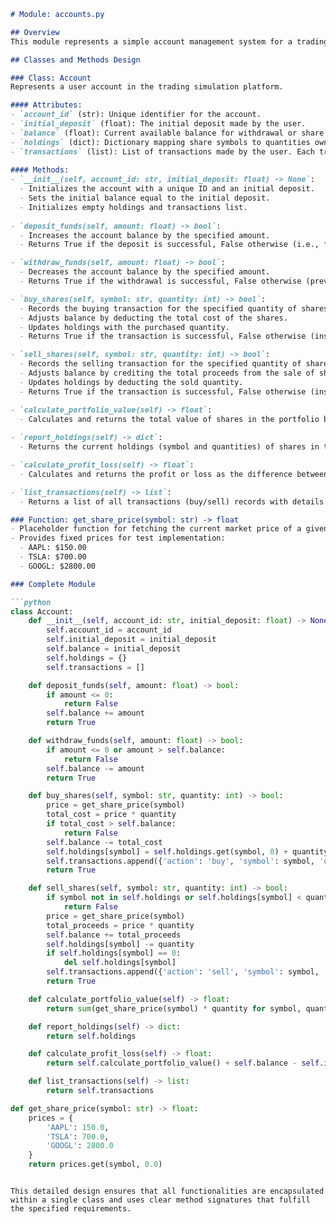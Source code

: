 ```markdown
# Module: accounts.py

## Overview
This module represents a simple account management system for a trading simulation platform. It allows users to create accounts, deposit and withdraw funds, manage share transactions, and track the portfolio's value and transactions over time. The core class `Account` implements the required functionalities as described in the requirements.

## Classes and Methods Design

### Class: Account
Represents a user account in the trading simulation platform.

#### Attributes:
- `account_id` (str): Unique identifier for the account.
- `initial_deposit` (float): The initial deposit made by the user.
- `balance` (float): Current available balance for withdrawal or share purchases.
- `holdings` (dict): Dictionary mapping share symbols to quantities owned.
- `transactions` (list): List of transactions made by the user. Each transaction is a dictionary with details.
  
#### Methods:
- `__init__(self, account_id: str, initial_deposit: float) -> None`:
  - Initializes the account with a unique ID and an initial deposit.
  - Sets the initial balance equal to the initial deposit.
  - Initializes empty holdings and transactions list.
  
- `deposit_funds(self, amount: float) -> bool`:
  - Increases the account balance by the specified amount.
  - Returns True if the deposit is successful, False otherwise (i.e., for invalid amounts).

- `withdraw_funds(self, amount: float) -> bool`:
  - Decreases the account balance by the specified amount.
  - Returns True if the withdrawal is successful, False otherwise (prevents negative balance).

- `buy_shares(self, symbol: str, quantity: int) -> bool`:
  - Records the buying transaction for the specified quantity of shares.
  - Adjusts balance by deducting the total cost of the shares.
  - Updates holdings with the purchased quantity.
  - Returns True if the transaction is successful, False otherwise (insufficient funds).

- `sell_shares(self, symbol: str, quantity: int) -> bool`:
  - Records the selling transaction for the specified quantity of shares.
  - Adjusts balance by crediting the total proceeds from the sale of shares.
  - Updates holdings by deducting the sold quantity.
  - Returns True if the transaction is successful, False otherwise (insufficient shares).

- `calculate_portfolio_value(self) -> float`:
  - Calculates and returns the total value of shares in the portfolio based on current market prices.
  
- `report_holdings(self) -> dict`:
  - Returns the current holdings (symbol and quantities) of shares in the account.

- `calculate_profit_loss(self) -> float`:
  - Calculates and returns the profit or loss as the difference between current portfolio value and the initial deposit.

- `list_transactions(self) -> list`:
  - Returns a list of all transactions (buy/sell) records with details.

### Function: get_share_price(symbol: str) -> float
- Placeholder function for fetching the current market price of a given share symbol.
- Provides fixed prices for test implementation:
  - AAPL: $150.00
  - TSLA: $700.00
  - GOOGL: $2800.00

### Complete Module

```python
class Account:
    def __init__(self, account_id: str, initial_deposit: float) -> None:
        self.account_id = account_id
        self.initial_deposit = initial_deposit
        self.balance = initial_deposit
        self.holdings = {}
        self.transactions = []

    def deposit_funds(self, amount: float) -> bool:
        if amount <= 0:
            return False
        self.balance += amount
        return True

    def withdraw_funds(self, amount: float) -> bool:
        if amount <= 0 or amount > self.balance:
            return False
        self.balance -= amount
        return True

    def buy_shares(self, symbol: str, quantity: int) -> bool:
        price = get_share_price(symbol)
        total_cost = price * quantity
        if total_cost > self.balance:
            return False
        self.balance -= total_cost
        self.holdings[symbol] = self.holdings.get(symbol, 0) + quantity
        self.transactions.append({'action': 'buy', 'symbol': symbol, 'quantity': quantity, 'price': price})
        return True

    def sell_shares(self, symbol: str, quantity: int) -> bool:
        if symbol not in self.holdings or self.holdings[symbol] < quantity:
            return False
        price = get_share_price(symbol)
        total_proceeds = price * quantity
        self.balance += total_proceeds
        self.holdings[symbol] -= quantity
        if self.holdings[symbol] == 0:
            del self.holdings[symbol]
        self.transactions.append({'action': 'sell', 'symbol': symbol, 'quantity': quantity, 'price': price})
        return True

    def calculate_portfolio_value(self) -> float:
        return sum(get_share_price(symbol) * quantity for symbol, quantity in self.holdings.items())

    def report_holdings(self) -> dict:
        return self.holdings

    def calculate_profit_loss(self) -> float:
        return self.calculate_portfolio_value() + self.balance - self.initial_deposit

    def list_transactions(self) -> list:
        return self.transactions

def get_share_price(symbol: str) -> float:
    prices = {
        'AAPL': 150.0,
        'TSLA': 700.0,
        'GOOGL': 2800.0
    }
    return prices.get(symbol, 0.0)
```
```

This detailed design ensures that all functionalities are encapsulated within a single class and uses clear method signatures that fulfill the specified requirements.